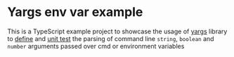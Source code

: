 # Yargs env var example

This is a TypeScript example project to showcase the usage of [yargs](https://yargs.js.org) library to [define](src/yargs-example.ts) and [unit test](src/__tests__/yarn-example.test.ts) the parsing of command line `string`, `boolean` and `number` arguments passed over cmd or environment variables
